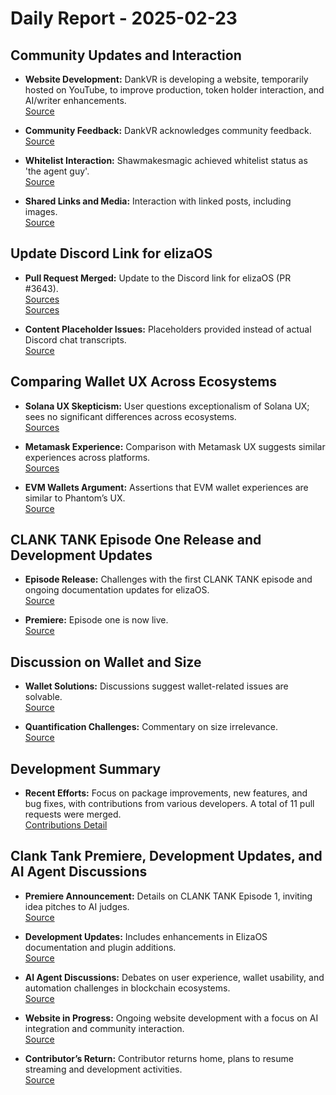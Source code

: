 # Daily Report - 2025-02-23

## Community Updates and Interaction

- **Website Development:** DankVR is developing a website, temporarily hosted on YouTube, to improve production, token holder interaction, and AI/writer enhancements.  
  [Source](https://twitter.com/dankvr/status/1893503158409679258)

- **Community Feedback:** DankVR acknowledges community feedback.  
  [Source](https://twitter.com/dankvr/status/1893752172711416066)

- **Whitelist Interaction:** Shawmakesmagic achieved whitelist status as 'the agent guy'.  
  [Source](https://twitter.com/shawmakesmagic/status/1893759362730020941)

- **Shared Links and Media:** Interaction with linked posts, including images.  
  [Source](https://twitter.com/shawmakesmagic/status/1893755947090133087)

## Update Discord Link for elizaOS

- **Pull Request Merged:** Update to the Discord link for elizaOS (PR #3643).  
  [Sources](https://github.com/elizaOS/eliza/commit/344efae3ebaac55ee4f08992093b3f45eeed9f66)  
  [Sources](https://github.com/elizaOS/eliza/pull/3643)

- **Content Placeholder Issues:** Placeholders provided instead of actual Discord chat transcripts.  
  [Source](https://discord.com/channels/1253563208833433701/1326603270893867064)

## Comparing Wallet UX Across Ecosystems

- **Solana UX Skepticism:** User questions exceptionalism of Solana UX; sees no significant differences across ecosystems.  
  [Sources](https://twitter.com/shawmakesmagic/status/1893749943040376974)

- **Metamask Experience:** Comparison with Metamask UX suggests similar experiences across platforms.  
  [Sources](https://twitter.com/shawmakesmagic/status/1893750451469697145)

- **EVM Wallets Argument:** Assertions that EVM wallet experiences are similar to Phantom’s UX.  
  [Source](https://twitter.com/shawmakesmagic/status/1893750815539462439)

## CLANK TANK Episode One Release and Development Updates

- **Episode Release:** Challenges with the first CLANK TANK episode and ongoing documentation updates for elizaOS.  
  [Source](https://twitter.com/dankvr/status/1893506271635988648)

- **Premiere:** Episode one is now live.  
  [Source](https://twitter.com/shawmakesmagic/status/1893738363342962709)

## Discussion on Wallet and Size

- **Wallet Solutions:** Discussions suggest wallet-related issues are solvable.  
  [Source](https://twitter.com/shawmakesmagic/status/1893752247760105539)

- **Quantification Challenges:** Commentary on size irrelevance.  
  [Source](https://twitter.com/shawmakesmagic/status/1893745694004981772)

## Development Summary

- **Recent Efforts:** Focus on package improvements, new features, and bug fixes, with contributions from various developers. A total of 11 pull requests were merged.  
  [Contributions Detail](https://github.com/elizaOS/eliza/commits?author=dankvr)

## Clank Tank Premiere, Development Updates, and AI Agent Discussions

- **Premiere Announcement:** Details on CLANK TANK Episode 1, inviting idea pitches to AI judges.  
  [Source](https://twitter.com/dankvr/status/1893503156664873146)

- **Development Updates:** Includes enhancements in ElizaOS documentation and plugin additions.  
  [Source](https://github.com/elizaOS/eliza/pull/3643)

- **AI Agent Discussions:** Debates on user experience, wallet usability, and automation challenges in blockchain ecosystems.  
  [Source](https://twitter.com/shawmakesmagic/status/1893756446073889237)

- **Website in Progress:** Ongoing website development with a focus on AI integration and community interaction.  
  [Source](https://twitter.com/shawmakesmagic/status/1893503158409679258)

- **Contributor’s Return:** Contributor returns home, plans to resume streaming and development activities.  
  [Source](https://twitter.com/shawmakesmagic/status/1893792563393343632)
